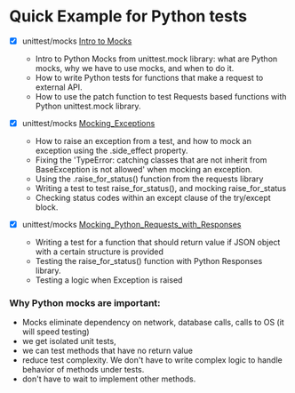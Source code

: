 # Quick Example for Python tests

- [x] unittest/mocks [Intro to  Mocks](unittest/Intro%20to%20%20Mocks)
    - Intro to Python Mocks from unittest.mock library: what are Python mocks, why we have to use mocks, and when to do it.
    - How to write Python tests for functions that make a request to external API.
    - How to use the patch function to test Requests based functions with Python unittest.mock library. 

- [x] unittest/mocks [Mocking_Exceptions](unittest/Mocking_Exceptions)
    -  How to raise an exception from a test, and how to mock an exception using the .side_effect property.
    - Fixing the 'TypeError: catching classes that are not inherit from BaseException is not allowed' when mocking an exception.
    - Using the .raise_for_status() function from the requests library
    - Writing a test to test raise_for_status(), and mocking raise_for_status
    - Checking status codes within an except clause of the try/except block.

- [x] unittest/mocks [Mocking_Python_Requests_with_Responses](unittest/Mocking_Python_Requests_with_Responses)
    - Writing a test for a function that should return value if JSON object with a certain structure is provided
    - Testing the raise_for_status() function with Python Responses library.
    - Testing a logic when Exception is raised
### Why Python mocks are important:
- Mocks eliminate dependency on network, database calls, calls to OS (it will speed testing)
- we get isolated unit tests,
- we can test methods that have no return value
- reduce test complexity. We don't have to write complex logic to handle behavior of methods under tests.
- don't have to wait to implement other methods.
